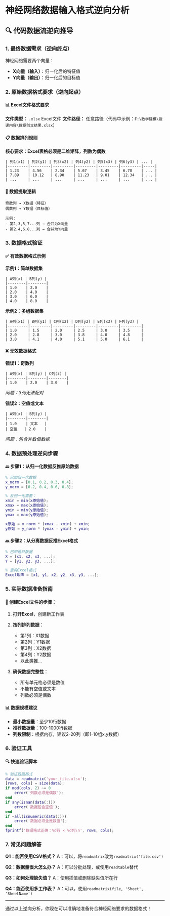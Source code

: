 # 神经网络数据输入格式逆向分析

## 🔍 代码数据流逆向推导

### 1. 最终数据需求（逆向终点）
神经网络需要两个向量：
- **X向量（输入）**：归一化后的特征值
- **Y向量（输出）**：归一化后的目标值

### 2. 原始数据格式要求（逆向起点）

#### 📊 Excel文件格式要求
**文件类型：** `.xlsx` Excel文件
**文件路径：** 任意路径（代码中示例：`F:\数学建模\授课内容\数据创立结果.xlsx`）

#### 📋 数据排列规则

**核心要求：Excel表格必须是二维矩阵，列数为偶数**

```
| 列1(x1) | 列2(y1) | 列3(x2) | 列4(y2) | 列5(x3) | 列6(y3) | ... |
|---------|---------|---------|---------|---------|---------|-----|
| 1.23    | 4.56    | 2.34    | 5.67    | 3.45    | 6.78    | ... |
| 7.89    | 10.12   | 8.90    | 11.23   | 9.01    | 12.34   | ... |
| ...     | ...     | ...     | ...     | ...     | ...     | ... |
```

#### 🎯 数据提取逻辑
```
奇数列 → X数据（特征）
偶数列 → Y数据（目标值）

示例：
- 第1,3,5,7...列 → 合并为X向量
- 第2,4,6,8...列 → 合并为Y向量
```

### 3. 数据格式验证

#### ✅ 有效数据格式示例

**示例1：简单数据集**
```excel
| A列(x) | B列(y) |
|--------|--------|
| 1.0    | 2.0    |
| 2.0    | 4.0    |
| 3.0    | 6.0    |
| 4.0    | 8.0    |
```

**示例2：多组数据集**
```excel
| A列(x1) | B列(y1) | C列(x2) | D列(y2) | E列(x3) | F列(y3) |
|---------|---------|---------|---------|---------|---------|
| 1.0     | 1.5     | 2.0     | 2.5     | 3.0     | 3.5     |
| 2.0     | 2.8     | 3.0     | 3.8     | 4.0     | 4.8     |
| 3.0     | 4.1     | 4.0     | 5.1     | 5.0     | 6.1     |
```

#### ❌ 无效数据格式

**错误1：奇数列**
```excel
| A列(x) | B列(y) | C列(z) |
|--------|--------|--------|
| 1.0    | 2.0    | 3.0    |
```
*问题：3列无法配对*

**错误2：空值或文本**
```excel
| A列(x) | B列(y) |
|--------|--------|
| 1.0    | 文本   |
| 空值   | 2.0    |
```
*问题：包含非数值数据*

### 4. 数据预处理逆向步骤

#### 🔙 步骤1：从归一化数据反推原始数据
```matlab
% 已知归一化数据
x_norm = [0.1, 0.2, 0.3, 0.4];
y_norm = [0.2, 0.4, 0.6, 0.8];

% 反归一化需要：
xmin = min(x原始值);
xmax = max(x原始值);
ymin = min(y原始值);
ymax = max(y原始值);

x原始 = x_norm * (xmax - xmin) + xmin;
y原始 = y_norm * (ymax - ymin) + ymin;
```

#### 🔙 步骤2：从分离数据反推Excel格式
```matlab
% 已知最终数据
X = [x1, x2, x3, ...];
Y = [y1, y2, y3, ...];

% 重构Excel格式
Excel矩阵 = [x1, y1, x2, y2, x3, y3, ...];
```

### 5. 实际数据准备指南

#### 📁 创建Excel文件的步骤：

1. **打开Excel**，创建新工作表
2. **按列排列数据**：
   - 第1列：X1数据
   - 第2列：Y1数据
   - 第3列：X2数据
   - 第4列：Y2数据
   - 以此类推...

3. **确保数据完整性**：
   - 所有单元格必须是数值
   - 不能有空值或文本
   - 列数必须是偶数

#### 📊 数据规模建议
- **最小数据量**：至少10行数据
- **推荐数据量**：100-1000行数据
- **列数限制**：根据内存，建议2-20列（即1-10组x,y数据）

### 6. 验证工具

#### 🔍 快速验证脚本
```matlab
% 验证数据格式
data = readmatrix('your_file.xlsx');
[rows, cols] = size(data);
if mod(cols, 2) ~= 0
    error('列数必须是偶数');
end
if any(isnan(data(:)))
    error('数据包含空值');
end
if ~all(isnumeric(data(:)))
    error('数据必须全是数值');
end
fprintf('数据格式正确：%d行 × %d列\n', rows, cols);
```

### 7. 常见问题解答

**Q1：能否使用CSV格式？**
A：可以，将`readmatrix`改为`readmatrix('file.csv')`

**Q2：数据量很大怎么办？**
A：可以分批处理，或使用`readtable`替代

**Q3：如何处理缺失值？**
A：使用插值或删除缺失值所在行

**Q4：能否使用多工作表？**
A：可以，使用`readmatrix(file, 'Sheet', 'SheetName')`

---

通过以上逆向分析，你现在可以准确地准备符合神经网络要求的数据格式！